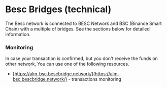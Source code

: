 # Besc Bridges \(technical\)

The Besc network is connected to BESC Network and BSC \(Binance Smart Chain\) with a multiple of bridges. See the sections below for detailed information.

### Monitoring

In case your transaction is confirmed, but you don't receive the funds on other network, You can use one of the following resources.

* [https://alm-bsc.bescbridge.network/](https://alm-bsc.bescbridge.network/) - transactions monitoring 


